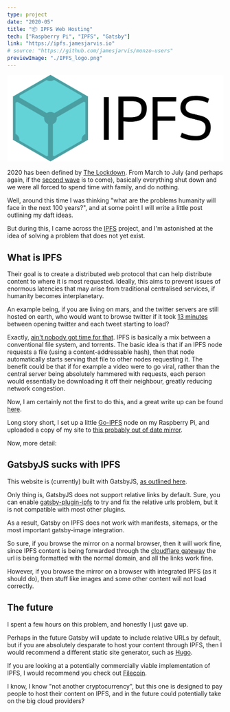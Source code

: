 ```yaml
---
type: project
date: "2020-05"
title: "📦 IPFS Web Hosting"
tech: ["Raspberry Pi", "IPFS", "Gatsby"]
link: "https://ipfs.jamesjarvis.io"
# source: "https://github.com/jamesjarvis/monzo-users"
previewImage: "./IPFS_logo.png"
---
```


![IPFS Logo](./IPFS_logo.png)

2020 has been defined by [The Lockdown](https://www.bbc.co.uk/news/uk-52084517).
From March to July (and perhaps again, if the [second wave](https://www.bbc.co.uk/news/uk-53159918) is to come), basically everything shut down and we were all forced to spend time with family, and do nothing.

Well, around this time I was thinking "what are the problems humanity will face in the next 100 years?", and at some point I will write a little post outlining my daft ideas.

But during this, I came across the [IPFS](https://ipfs.io) project, and I'm astonished at the idea of solving a problem that does not yet exist.

## What is IPFS

Their goal is to create a distributed web protocol that can help distribute content to where it is most requested.
Ideally, this aims to prevent issues of enormous latencies that may arise from traditional centralised services, if humanity becomes interplanetary.

An example being, if you are living on mars, and the twitter servers are still hosted on earth, who would want to browse twitter if it took [13 minutes](https://blogs.esa.int/mex/2012/08/05/time-delay-between-mars-and-earth/) between opening twitter and each tweet starting to load?

Exactly, [ain't nobody got time for that](https://www.youtube.com/watch?v=zGxwbhkDjZM).
IPFS is basically a mix between a conventional file system, and torrents.
The basic idea is that if an IPFS node requests a file (using a content-addressable hash), then that node automatically starts serving that file to other nodes requesting it.
The benefit could be that if for example a video were to go viral, rather than the central server being absolutely hammered with requests, each person would essentially be downloading it off their neighbour, greatly reducing network congestion.

Now, I am certainly not the first to do this, and a great write up can be found [here](https://withblue.ink/2019/03/20/hugo-and-ipfs-how-this-blog-works-and-scales.html).

Long story short, I set up a little [Go-IPFS](https://github.com/ipfs/go-ipfs) node on my Raspberry Pi, and uploaded a copy of my site to [this probably out of date mirror](https://ipfs.jamesjarvis.io).

Now, more detail:

## GatsbyJS sucks with IPFS

This website is (currently) built with GatsbyJS, [as outlined here](../portfolio-site).

Only thing is, GatsbyJS does not support relative links by default.
Sure, you can enable [gatsby-plugin-ipfs](https://www.gatsbyjs.org/packages/gatsby-plugin-ipfs/) to try and fix the relative urls problem, but it is not compatible with most other plugins.

As a result, Gatsby on IPFS does not work with manifests, sitemaps, or the most important gatsby-image integration.

So sure, if you browse the mirror on a normal browser, then it will work fine, since IPFS content is being forwarded through the [cloudflare gateway](https://www.cloudflare.com/distributed-web-gateway/) the url is being formatted with the normal domain, and all the links work fine.

However, if you browse the mirror on a browser with integrated IPFS (as it should do), then stuff like images and some other content will not load correctly.

## The future

I spent a few hours on this problem, and honestly I just gave up.

Perhaps in the future Gatsby will update to include relative URLs by default, but if you are absolutely desparate to host your content through IPFS, then I would recommend a different static site generator, such as [Hugo](https://gohugo.io).

If you are looking at a potentially commercially viable implementation of IPFS, I would recommend you check out [Filecoin](https://filecoin.io).

I know, I know "not another cryptocurrency", but this one is designed to pay people to host their content on IPFS, and in the future could potentially take on the big cloud providers?
